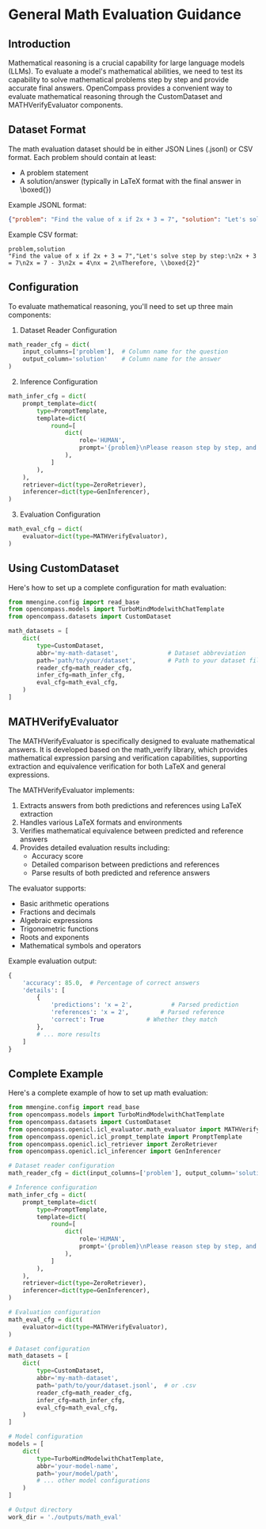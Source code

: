 # General Math Evaluation Guidance

## Introduction

Mathematical reasoning is a crucial capability for large language models (LLMs). To evaluate a model's mathematical abilities, we need to test its capability to solve mathematical problems step by step and provide accurate final answers. OpenCompass provides a convenient way to evaluate mathematical reasoning through the CustomDataset and MATHVerifyEvaluator components.

## Dataset Format

The math evaluation dataset should be in either JSON Lines (.jsonl) or CSV format. Each problem should contain at least:

- A problem statement
- A solution/answer (typically in LaTeX format with the final answer in \\boxed{})

Example JSONL format:

```json
{"problem": "Find the value of x if 2x + 3 = 7", "solution": "Let's solve step by step:\n2x + 3 = 7\n2x = 7 - 3\n2x = 4\nx = 2\nTherefore, \\boxed{2}"}
```

Example CSV format:

```csv
problem,solution
"Find the value of x if 2x + 3 = 7","Let's solve step by step:\n2x + 3 = 7\n2x = 7 - 3\n2x = 4\nx = 2\nTherefore, \\boxed{2}"
```

## Configuration

To evaluate mathematical reasoning, you'll need to set up three main components:

1. Dataset Reader Configuration

```python
math_reader_cfg = dict(
    input_columns=['problem'],  # Column name for the question
    output_column='solution'    # Column name for the answer
)
```

2. Inference Configuration

```python
math_infer_cfg = dict(
    prompt_template=dict(
        type=PromptTemplate,
        template=dict(
            round=[
                dict(
                    role='HUMAN',
                    prompt='{problem}\nPlease reason step by step, and put your final answer within \\boxed{}.',
                ),
            ]
        ),
    ),
    retriever=dict(type=ZeroRetriever),
    inferencer=dict(type=GenInferencer),
)
```

3. Evaluation Configuration

```python
math_eval_cfg = dict(
    evaluator=dict(type=MATHVerifyEvaluator),
)
```

## Using CustomDataset

Here's how to set up a complete configuration for math evaluation:

```python
from mmengine.config import read_base
from opencompass.models import TurboMindModelwithChatTemplate
from opencompass.datasets import CustomDataset

math_datasets = [
    dict(
        type=CustomDataset,
        abbr='my-math-dataset',              # Dataset abbreviation
        path='path/to/your/dataset',         # Path to your dataset file
        reader_cfg=math_reader_cfg,
        infer_cfg=math_infer_cfg,
        eval_cfg=math_eval_cfg,
    )
]
```

## MATHVerifyEvaluator

The MATHVerifyEvaluator is specifically designed to evaluate mathematical answers. It is developed based on the math_verify library, which provides mathematical expression parsing and verification capabilities, supporting extraction and equivalence verification for both LaTeX and general expressions.

The MATHVerifyEvaluator implements:

1. Extracts answers from both predictions and references using LaTeX extraction
2. Handles various LaTeX formats and environments
3. Verifies mathematical equivalence between predicted and reference answers
4. Provides detailed evaluation results including:
   - Accuracy score
   - Detailed comparison between predictions and references
   - Parse results of both predicted and reference answers

The evaluator supports:

- Basic arithmetic operations
- Fractions and decimals
- Algebraic expressions
- Trigonometric functions
- Roots and exponents
- Mathematical symbols and operators

Example evaluation output:

```python
{
    'accuracy': 85.0,  # Percentage of correct answers
    'details': [
        {
            'predictions': 'x = 2',           # Parsed prediction
            'references': 'x = 2',         # Parsed reference
            'correct': True            # Whether they match
        },
        # ... more results
    ]
}
```

## Complete Example

Here's a complete example of how to set up math evaluation:

```python
from mmengine.config import read_base
from opencompass.models import TurboMindModelwithChatTemplate
from opencompass.datasets import CustomDataset
from opencompass.openicl.icl_evaluator.math_evaluator import MATHVerifyEvaluator
from opencompass.openicl.icl_prompt_template import PromptTemplate
from opencompass.openicl.icl_retriever import ZeroRetriever
from opencompass.openicl.icl_inferencer import GenInferencer

# Dataset reader configuration
math_reader_cfg = dict(input_columns=['problem'], output_column='solution')

# Inference configuration
math_infer_cfg = dict(
    prompt_template=dict(
        type=PromptTemplate,
        template=dict(
            round=[
                dict(
                    role='HUMAN',
                    prompt='{problem}\nPlease reason step by step, and put your final answer within \\boxed{}.',
                ),
            ]
        ),
    ),
    retriever=dict(type=ZeroRetriever),
    inferencer=dict(type=GenInferencer),
)

# Evaluation configuration
math_eval_cfg = dict(
    evaluator=dict(type=MATHVerifyEvaluator),
)

# Dataset configuration
math_datasets = [
    dict(
        type=CustomDataset,
        abbr='my-math-dataset',
        path='path/to/your/dataset.jsonl',  # or .csv
        reader_cfg=math_reader_cfg,
        infer_cfg=math_infer_cfg,
        eval_cfg=math_eval_cfg,
    )
]

# Model configuration
models = [
    dict(
        type=TurboMindModelwithChatTemplate,
        abbr='your-model-name',
        path='your/model/path',
        # ... other model configurations
    )
]

# Output directory
work_dir = './outputs/math_eval'
```
